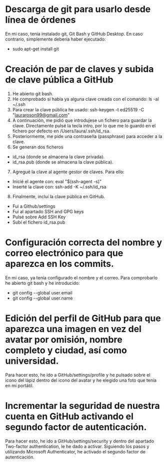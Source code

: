 # Descarga de git para usarlo desde línea de órdenes
En mi caso, tenía instalado git, Git Bash y GitHub Desktop. En caso contrario, simplemente debería haber ejecutado:
  - sudo apt-get install git

# Creación de par de claves y subida de clave pública a GitHub
1. He abierto git bash.
2. He comprobado si había ya alguna clave creada con el comando: ls -al ~/.ssh
3. Para crear la clave pública he usado: ssh-keygen -t ed25519 -C "lauraroson99@gmail.com"
4. A continuación, me pidió que introdujese un fichero para guardar la clave. Directamente pulsé la tecla intro,
  por lo que me lo guardó en el fichero por defecto en /Users/laura/.ssh/id_rsa.
5. Posteriormente, me pide una contraseña (passphrase) para acceder a la clave.
6. Se generan dos ficheros
  - id_rsa (donde se almacena la clave privada).
  - id_rsa.pub (donde se almacena la clave pública).
7. Agregué la clave al agente gestor de claves. Para ello:
  - Inicié el agente con: eval "$(ssh-agent -s)"
  - Inserté la clave con: ssh-add -K ~/.ssh/id_rsa
8. Finalmente, incluí la clave pública en GitHub.
  - Fui a Github/settings
  - Fui al apartado SSH and GPG keys
  - Pulsé sobre Add SSH Key
  - Subí el fichero id_rsa.pub

# Configuración correcta del nombre y correo electrónico para que aparezca en los commits.
En mi caso, ya tenía configurado el nombre y el correo. Para comprobarlo he abierto git bash y he introducido:
  - git config --global user.email
  - git config --global user.name

# Edición del perfil de GitHub para que aparezca una imagen en vez del avatar por omisión, nombre completo y ciudad, así como universidad.
Para hacer esto, he ido a GitHub/settings/profile y he pulsado sobre el icono del lápiz dentro del icono del avatar y he elegido una foto que tenía en mi portátil.

# Incrementar la seguridad de nuestra cuenta en GitHub activando el segundo factor de autenticación.
Para hacer esto, he ido a GitHub/settings/security y dentro del apartado Two-factor authentication, le he dado a activar. Siguiendo los pasos y utilizando Microsoft Authenticator, he activado el segundo factor de autenticación.
